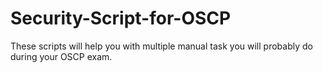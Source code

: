 # Security-Script-for-OSCP
These scripts will help you with multiple manual task you will probably do during your OSCP exam.
